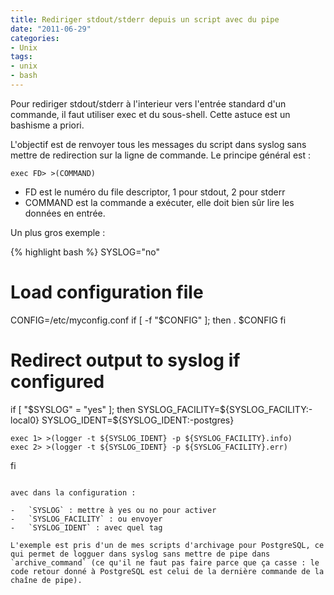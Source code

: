 ```yaml
---
title: Rediriger stdout/stderr depuis un script avec du pipe
date: "2011-06-29"
categories:
- Unix
tags:
- unix
- bash
---
```


Pour rediriger stdout/stderr à l'interieur vers l'entrée standard d'un
commande, il faut utiliser exec et du sous-shell. Cette astuce est un
bashisme a priori.

L'objectif est de renvoyer tous les messages du script dans syslog sans
mettre de redirection sur la ligne de commande. Le principe général
est :

    
    exec FD> >(COMMAND)
    

-   FD est le numéro du file descriptor, 1 pour stdout, 2 pour stderr
-   COMMAND est la commande a exécuter, elle doit bien sûr lire les
    données en entrée.

Un plus gros exemple :

{% highlight bash %}
SYSLOG="no"

# Load configuration file
CONFIG=/etc/myconfig.conf
if [ -f "$CONFIG" ]; then
    . $CONFIG
fi

# Redirect output to syslog if configured
if [ "$SYSLOG" = "yes" ]; then
    SYSLOG_FACILITY=${SYSLOG_FACILITY:-local0}
    SYSLOG_IDENT=${SYSLOG_IDENT:-postgres}

    exec 1> >(logger -t ${SYSLOG_IDENT} -p ${SYSLOG_FACILITY}.info)
    exec 2> >(logger -t ${SYSLOG_IDENT} -p ${SYSLOG_FACILITY}.err)
fi
```

avec dans la configuration :

-   `SYSLOG` : mettre à yes ou no pour activer
-   `SYSLOG_FACILITY` : ou envoyer
-   `SYSLOG_IDENT` : avec quel tag

L'exemple est pris d'un de mes scripts d'archivage pour PostgreSQL, ce
qui permet de logguer dans syslog sans mettre de pipe dans
`archive_command` (ce qu'il ne faut pas faire parce que ça casse : le
code retour donné à PostgreSQL est celui de la dernière commande de la
chaîne de pipe).
